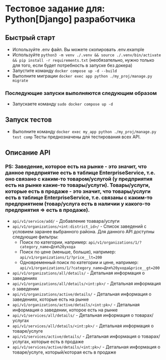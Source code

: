 # Тестовое задание для: Python[Django] разработчика
## Быстрый старт
- Используйте .env файл. Вы можете скопировать .env.example
- Используйте `python3 -m venv ./.venv && source ./.venv/bin/activate && pip install -r requirements.txt` (необязательно, нужно только для того, если будет потребность в запуске без докера)
- Запустите команду `docker compose up -d --build`
- Выполните миграции `docker exec app python ./my_proj/manage.py migrate`
### Последующие запуски выполняются следующим образом
- Запускаете команду `sudo docker compose up -d`
## Запуск тестов
 - Выполните команду `docker exec my_app python ./my_proj/manage.py test comp`
 Тесты преднозначены для тестирования всех API.
## Описание API
### PS: Заведение, которое есть на рынке - это значит, что данное предприятие есть в таблице EnterpriseService, т.е. оно связано с каким-то товаром/услугой (у предприятия есть на рынке какие-то товары/услуги). Товары/услуги, которые есть в продаже - это значит, что товары/услуги есть в таблице EnterpriseService, т.е. связаны с каким-то предприятием (товар/услуга есть в наличии у какого-то предприятия => есть в продаже).
- `api/v1/service/add/` - Добавление тоавара/услуги
- `api/v1/organizations/<int:district_id>/` - Список заведений с условием заранее выбранного района. Для данного API доступны следующие фильтры:
    - Поиск по категории, например: `api/v1/organizations/1/?category_name=Для%20ухода`
    - Поиск по цене (меньше, больше), например: `api/v1/organizations/1/?price__lt=200`
    - Одновременный поиск по категории и цене, например: `api/v1/organizations/1/?category_name=Для%20ухода&price__gt=200`
- `api/v1/organizations/all/details/` - Детальная информация о заведениях
- `api/v1/organizations/all/details/<int:pk>/` - Детальная информация о заведении
- `api/v1/organizations/active/details/` - Детальная информация о заведениях, которые есть на рынке
- `api/v1/organizations/active/details/<int:pk>/` - Детальная информация о заведении, которое есть на рынке
- `api/v1/services/all/details/` - Детальная информация о товарах/услугах
- `api/v1/services/all/details/<int:pk>/` - Детальная информация о товаре/услуге
- `api/v1/services/active/details/` - Детальная информация о товарах/услугах, которые есть в продаже
- `api/v1/services/active/details/<int:pk>/` - Детальная информация о товаре/услугe, который/которая есть в продаже